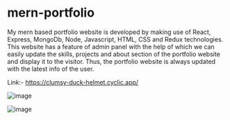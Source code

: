 # mern-portfolio
My mern based portfolio website is developed by making use of React, Express, MongoDb, Node, Javascript, HTML, CSS and Redux technologies. This website has a feature of admin panel with the help of which we can easily update the skills, projects and about section of the portfolio website and display it to the visitor. Thus, the portfolio website is always updated with the latest info of the user.

Link:- https://clumsy-duck-helmet.cyclic.app/

![image](https://github.com/srijan2498/mern-portfolio/assets/47470062/bf76de5e-46be-4f3b-ada7-b6083c0021d2)

![image](https://github.com/srijan2498/mern-portfolio/assets/47470062/99afb72a-781a-4ef5-bd73-2ee5ad5b725f)
